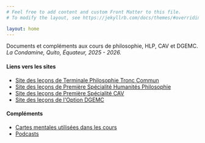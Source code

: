```yaml
---
# Feel free to add content and custom Front Matter to this file.
# To modify the layout, see https://jekyllrb.com/docs/themes/#overriding-theme-defaults

layout: home
---
```


Documents et compléments aux cours de philosophie, HLP, CAV et DGEMC.  
*La Condamine, Quito, Équateur, 2025 - 2026.*

#### Liens vers les sites
- [Site des leçons de Terminale Philosophie Tronc Commun](https://philo.profauda.fr/)
- [Site des leçons de Première Spécialité Humanités Philosophie](https://hlp1.profauda.fr/)
- [Site des leçons de Première Spécialité CAV](https://cav1.profauda.fr)
- [Site des leçons de l'Option DGEMC](https://dgemc.profauda.fr/)

#### Compléments
- [Cartes mentales utilisées dans les cours](https://profauda.fr/schemas)
- [Podcasts](https://profauda.fr/pod/)

